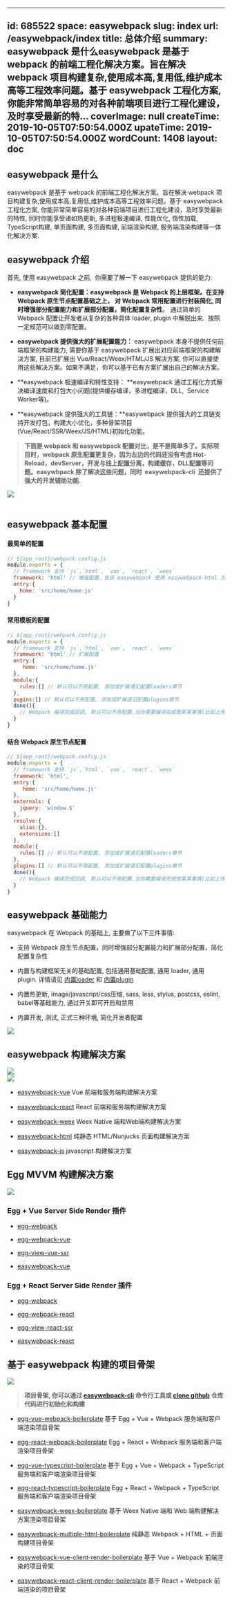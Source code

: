 
---
id: 685522
space: easywebpack
slug: index
url: /easywebpack/index
title: 总体介绍
summary: easywebpack 是什么easywebpack 是基于 webpack 的前端工程化解决方案。旨在解决 webpack 项目构建复杂,使用成本高,复用低,维护成本高等工程效率问题。基于 easywebpack 工程化方案, 你能非常简单容易的对各种前端项目进行工程化建设，及时享受最新的特...
coverImage: null
createTime: 2019-10-05T07:50:54.000Z 
upateTime: 2019-10-05T07:50:54.000Z
wordCount: 1408
layout: doc
---

## easywebpack 是什么

easywebpack 是基于 webpack 的前端工程化解决方案。旨在解决 webpack 项目构建复杂,使用成本高,复用低,维护成本高等工程效率问题。基于 easywebpack 工程化方案, 你能非常简单容易的对各种前端项目进行工程化建设，及时享受最新的特性, 同时你能享受诸如热更新, 多进程极速编译, 性能优化, 惰性加载, TypeScript构建, 单页面构建, 多页面构建, 前端渲染构建, 服务端渲染构建等一体化解决方案.


## easywebpack 介绍

首先, 使用 easywebpack 之前,  你需要了解一下 easywebpack 提供的能力:

- **easywebpack 简化配置：easywebpack 是 Webpack 的上层框架。在支持 Webpack 原生节点配置基础之上， 对 Webpack 常用配置进行封装简化, 同时增强部分配置能力和扩展部分配置，简化配置复杂性**。 通过简单的 Webpack 配置让开发者从复杂的各种具体 loader, plugin 中解脱出来.  按照一定规范可以做到零配置。

- **easywebpack 提供强大的扩展配置能力：** easywebpack 本身不提供任何前端框架的构建能力, 需要你基于 easywebpack 扩展出对应前端框架的构建解决方案, 目前已扩展出 Vue/React/Weex/HTML/JS 解决方案, 你可以直接使用这些解决方案。如果不满足，你可以基于已有方案扩展出自己的解决方案。

- **easywebpack 极速编译和特性支持： **easywebpack 通过工程化方式解决编译速度和打包大小问题(提供缓存编译，多进程编译，DLL,  Service Worker等)。

- **easywebpack 提供强大的工具链：**easywebpack 提供强大的工具链支持开发打包，构建大小优化，多种骨架项目(Vue/React/SSR/Weex/JS/HTML)初始化功能。


> **下面是 webpack 和 easywebpack 配置对比，是不是简单多了。实际项目时，webpack 原生配置更复杂，因为左边的代码还没有考虑 Hot-Reload，devServer，开发与线上配置分离，构建缓存，DLL配置等问题。easywbpack 除了解决这些问题，同时  easywebpack-cli  还提供了强大的开发辅助功能.**


![](https://cdn.nlark.com/yuque/0/2019/png/116733/1552027164897-24a30b0e-3dce-4b43-af27-0e96a60825e4.png#align=left&display=inline&height=648&originHeight=714&originWidth=850&search=&status=done&width=771)<br />                                                                               


## easywebpack 基本配置


#### 最简单的配置

```javascript
// ${app_root}/webpack.config.js
module.exports = {
  // framework 支持 `js`,`html`, `vue`, `react`, `weex`
  framework: 'html' // 增强配置，告诉 easywebpack 使用 easywebpack-html 方案
  entry:{
    home: 'src/home/home.js'
  }
}
```


#### 常用模板的配置

```javascript
// ${app_root}/webpack.config.js
module.exports = {
  // framework 支持 `js`,`html`, `vue`, `react`, `weex`
  framework: 'html' // 扩展配置
  entry:{
     home: 'src/home/home.js'
  },
  module:{
    rules:[] // 默认可以不用配置, 添加或扩展请见配置loaders章节  
  },
  pugins:[] // 默认可以不用配置, 添加或扩展请见配置plugins章节  
  done(){
    // Webpack 编译完成回调, 默认可以不用配置,当你需要编译完成做某某事情(比如上传cdn)才需要配置
  }
}
```


####  结合 Webpack 原生节点配置

```javascript
// ${app_root}/webpack.config.js
module.exports = {
  // framework 支持 `js`,`html`, `vue`, `react`, `weex`
  framework: 'html',
  entry:{
     home: 'src/home/home.js'
  },
  externals: {  
    jquery: 'window.$'
  },
  resolve:{
    alias:{},
    extensions:[]
  },
  module:{
    rules:[] // 默认可以不用配置, 添加或扩展请见配置loaders章节  
  },
  plugins:[] // 默认可以不用配置, 添加或扩展请见配置plugins章节 
  done(){
    // Webpack 编译完成回调, 默认可以不用配置,当你需要编译完成做某某事情(比如上传cdn)才需要配置
  }
}
```



## easywebpack 基础能力

easywebpack 在 Webpack 的基础上, 主要做了以下三件事情:

- 支持 Webpack 原生节点配置，同时增强部分配置能力和扩展部分配置，简化配置复杂性

- 内置与构建框架无关的基础配置, 包括通用基础配置, 通用 loader, 通用 plugin. 详情请见 [内置loader](http://127.0.0.1:4000/easywebpack/webpack/loader/) 和 [内置plugin](http://127.0.0.1:4000/easywebpack/webpack/plugin/)

- 内置热更新, image/javascript/css压缩, sass, less, stylus, postcss, eslint, babel等基础能力, 通过开关即可开启和禁用

- 内置开发, 测试, 正式三种环境, 简化开发者配置


![](https://cdn.yuque.com/yuque/0/2018/png/116733/1528513995931-af75e3e6-9148-486c-834b-ba686ea9ac8c.png#align=left&display=inline&height=590&originHeight=596&originWidth=835&search=&status=done&width=827)

## easywebpack 构建解决方案
![](https://cdn.yuque.com/yuque/0/2018/png/116733/1528514872154-5035ec15-e986-4972-b4c2-f29a2b55c3e5.png#align=left&display=inline&height=532&originHeight=550&originWidth=855&search=&status=done&width=827)<br />![](https://cdn.yuque.com/yuque/0/2018/png/116733/1528514882075-daa07301-fb72-42b8-9bf2-caa7d1503939.png#align=left&display=inline&height=313&originHeight=337&originWidth=889&search=&status=done&width=827)

- [easywebpack-vue](https://github.com/hubcarl/easywebpack-vue.git) Vue 前端和服务端构建解决方案

- [easywebpack-react](https://github.com/hubcarl/easywebpack-react.git) React 前端和服务端构建解决方案

- [easywebpack-weex](https://github.com/hubcarl/easywebpack-weex.git) Weex Native 端和Web端构建解决方案

- [easywebpack-html](https://github.com/hubcarl/easywebpack-html.git) 纯静态 HTML/Nunjucks 页面构建解决方案

- [easywebpack-js](https://github.com/hubcarl/easywebpack-js.git) javascript 构建解决方案



## Egg MVVM 构建解决方案
![](https://cdn.yuque.com/yuque/0/2018/png/116733/1528514901563-6456db98-d4c4-4244-ad86-c04669064161.png#align=left&display=inline&height=460&originHeight=460&originWidth=685&search=&status=done&width=685)

### Egg + Vue Server Side Render 插件

- [egg-webpack](https://github.com/hubcarl/egg-webpack)

- [egg-webpack-vue](https://github.com/hubcarl/egg-webpack-vue)

- [egg-view-vue-ssr](https://github.com/hubcarl/egg-view-vue-ssr)

- [easywebpack-vue](https://github.com/hubcarl/easywebpack-vue)



### Egg + React Server Side Render 插件

- [egg-webpack](https://github.com/hubcarl/egg-webpack)

- [egg-webpack-react](https://github.com/hubcarl/egg-webpack-react)

- [egg-view-react-ssr](https://github.com/hubcarl/egg-view-react-ssr)

- [easywebpack-react](https://github.com/hubcarl/easywebpack-react)



## 基于 easywebpack 构建的项目骨架
![](https://cdn.yuque.com/yuque/0/2018/png/116733/1528514911805-082303b5-c9c1-4b10-8f22-99f3a9d450df.png#align=left&display=inline&height=653&originHeight=747&originWidth=946&search=&status=done&width=827)
> **项目骨架, 你可以通过 **[easywebpack-cli](https://github.com/hubcarl/easywebpack-cli)** 命令行工具或 **[clone github](https://github.com/hubcarl)** 仓库代码进行初始化和构建**

- [egg-vue-webpack-boilerplate](https://github.com/hubcarl/egg-vue-webpack-boilerplate) 基于 Egg + Vue + Webpack 服务端和客户端渲染项目骨架

- [egg-react-webpack-boilerplate](https://github.com/hubcarl/egg-react-webpack-boilerplate) Egg + React + Webpack 服务端和客户端渲染项目骨架

- [egg-vue-typescript-boilerplate](https://github.com/hubcarl/egg-vue-typescript-boilerplate) 基于 Egg + Vue + Webpack + TypeScript 服务端和客户端渲染项目骨架

- [egg-react-typescript-boilerplate](https://github.com/hubcarl/egg-react-typescript-boilerplate) Egg + React + Webpack + TypeScript 服务端和客户端渲染项目骨架

- [easywebpack-weex-boilerplate](https://github.com/hubcarl/easywebpack-weex-boilerplate) 基于 Weex Native 端和 Web 端构建解决方案渲染项目骨架

- [easywebpack-multiple-html-boilerplate](https://github.com/hubcarl/easywebpack-multiple-html-boilerplate) 纯静态 Webpack + HTML + 页面构建项目骨架

- [easywebpack-vue-client-render-boilerplate](https://github.com/hubcarl/easywebpack-cli-template/tree/master/boilerplate/vue) 基于 Vue + Webpack 前端渲染的项目骨架

- [easywebpack-react-client-render-boilerplate](https://github.com/hubcarl/easywebpack-cli-template/tree/master/boilerplate/react) 基于 React + Webpack 前端渲染的项目骨架



  